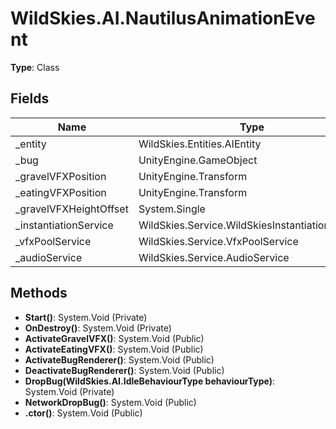 ﻿# WildSkies.AI.NautilusAnimationEvent

**Type**: Class

## Fields

| Name | Type | Access |
|------|------|--------|
| _entity | WildSkies.Entities.AIEntity | Private |
| _bug | UnityEngine.GameObject | Private |
| _gravelVFXPosition | UnityEngine.Transform | Private |
| _eatingVFXPosition | UnityEngine.Transform | Private |
| _gravelVFXHeightOffset | System.Single | Private |
| _instantiationService | WildSkies.Service.WildSkiesInstantiationService | Private |
| _vfxPoolService | WildSkies.Service.VfxPoolService | Private |
| _audioService | WildSkies.Service.AudioService | Private |

## Methods

- **Start()**: System.Void (Private)
- **OnDestroy()**: System.Void (Private)
- **ActivateGravelVFX()**: System.Void (Public)
- **ActivateEatingVFX()**: System.Void (Public)
- **ActivateBugRenderer()**: System.Void (Public)
- **DeactivateBugRenderer()**: System.Void (Public)
- **DropBug(WildSkies.AI.IdleBehaviourType behaviourType)**: System.Void (Private)
- **NetworkDropBug()**: System.Void (Public)
- **.ctor()**: System.Void (Public)


